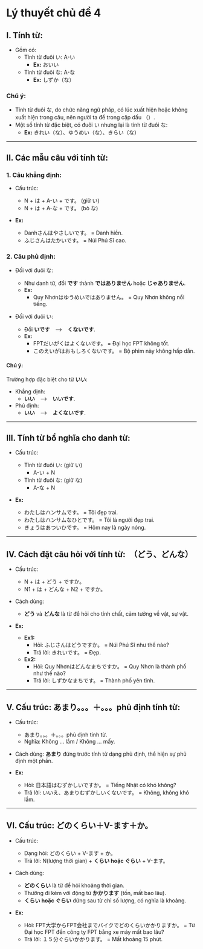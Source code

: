 # Lý thuyết chủ đề 4

## I. Tính từ:
- Gồm có:
  - Tính từ đuôi い: A-い
    - __Ex:__ おいい
  - Tính từ đuôi な: A-な
    - __Ex:__ しずか（な）

### Chú ý:
- Tính từ đuôi な, do chức năng ngữ pháp, có lúc xuất hiện hoặc không xuất hiện trong câu, nên người ta để trong cặp dấu （）.
- Một số tính từ đặc biệt, có đuôi い nhưng lại là tính từ đuôi な:
  - __Ex:__ きれい（な）、ゆうめい（な）、きらい（な）

---

## II. Các mẫu câu với tính từ:

### 1. Câu khẳng định:
- Cấu trúc:
  - N + は + A-い + です。 (giữ い)
  - N + は + A-な + です。 (bỏ な)

- __Ex:__
  - Danhさんはやさしいです。 = Danh hiền.
  - ふじさんはたかいです。 = Núi Phú Sĩ cao.

### 2. Câu phủ định:
- Đối với đuôi な:
  - Như danh từ, đổi __です__ thành __ではありません__ hoặc __じゃありません__.
  - __Ex:__
    - Quy Nhơnはゆうめいではありません。 = Quy Nhơn không nổi tiếng.

- Đối với đuôi い:
  - Đổi __いです__　-->　__くないです__.
  - __Ex:__
    - FPTだいがくはよくないです。 = Đại học FPT không tốt.
    - このえいがはおもしろくないです。 = Bộ phim này không hấp dẫn.
  
#### Chú ý:
Trường hợp đặc biệt cho từ __いい__:
- Khẳng định:
  - __いい__　-->　__いいです__.
- Phủ định:
  - __いい__　-->　__よくないです__.

---

## III. Tính từ bổ nghĩa cho danh từ:
- Cấu trúc:
  - Tính từ đuôi い: (giữ い)
    - A-い + N
  - Tính từ đuôi な: (giữ な)
    - A-な + N

- __Ex:__
  - わたしはハンサムです。 = Tôi đẹp trai.
  - わたしはハンサムなひとです。 = Tôi là người đẹp trai.
  - きょうはあついひです。 = Hôm nay là ngày nóng.

---

## IV. Cách đặt câu hỏi với tính từ:　（どう、どんな）
- Cấu trúc:
  - N + は + どう + ですか。
  - N1 + は + どんな + N2 + ですか。

- Cách dùng:
  - __どう__ và __どんな__ là từ để hỏi cho tính chất, cảm tưởng về vật, sự vật.

- __Ex:__
  - __Ex1:__
    - Hỏi: ふじさんはどうですか。 = Núi Phú Sĩ như thế nào?
    - Trả lời: きれいです。 = Đẹp.
  - __Ex2:__
    - Hỏi: Quy Nhơnはどんなまちですか。 = Quy Nhơn là thành phố như thế nào?
    - Trả lời: しずかなまちです。 = Thành phố yên tĩnh.

---

## V. Cấu trúc: あまり。。。＋。。。phủ định tính từ:
- Cấu trúc:
  - あまり。。。＋。。。phủ định tính từ.
  - Nghĩa: Không ... lắm / Không ... mấy.

- Cách dùng: __あまり__ đứng trước tính từ dạng phủ định, thể hiện sự phủ định một phần.

- __Ex:__
  - Hỏi: 日本語はむずかしいですか。 = Tiếng Nhật có khó không?
  - Trả lời: いいえ、あまりむずかしいくないです。 = Không, không khó lắm.

---

## VI. Cấu trúc: どのくらい＋V-ます＋か。
- Cấu trúc:
  - Dạng hỏi: どのくらい + V-ます + か。
  - Trả lời: N(lượng thời gian) + __くらい hoặc ぐらい__ + V-ます。

- Cách dùng:
  - __どのくらい__ là từ để hỏi khoảng thời gian.
  - Thường đi kèm với động từ __かかります__ (tốn, mất bao lâu).
  - __くらい hoặc ぐらい__ đứng sau từ chỉ số lượng, có nghĩa là khoảng.

- __Ex:__
  - Hỏi: FPT大学からFPT会社までバイクでどのくらいかかりますか。 = Từ Đại học FPT đến công ty FPT bằng xe máy mất bao lâu?
  - Trả lời: １５分ぐらいかかります。 = Mất khoảng 15 phút.